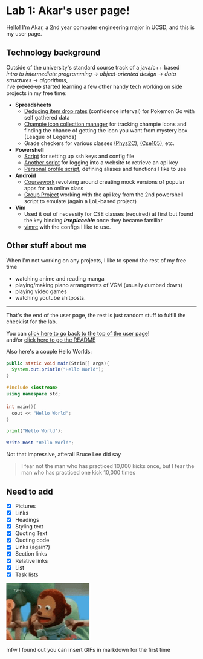 # Lab 1: Akar's user page!

Hello! I'm Akar, a 2nd year computer engineering major in UCSD, and this is my user page.

## Technology background

Outside of the university's standard course track of a java/c++ based  
*intro to intermediate programming* -> *object-oriented design* -> *data structures* -> *algorithms*,  
I've ~~picked up~~ started learning a few other handy tech working on side projects in my free time:

- **Spreadsheets**
  - [Deducing item drop rates](https://docs.google.com/spreadsheets/d/1ZOzIo7fUP8GPo3ndwuKMm5qsrY3RfGGArfjjAMvokS4/edit?usp=sharing) (confidence interval) for Pokemon Go with self gathered data
  - [Champie icon collection manager](https://docs.google.com/spreadsheets/d/1jpb3MAUC26hteVGGBjupNSCXhpUiUBEKNTWxnJNjU1s/edit?usp=sharing) for tracking champie icons and finding the chance of getting the icon you want from mystery box (League of Legends)
  - Grade checkers for various classes [(Phys2C)](https://docs.google.com/spreadsheets/d/1Ix-ri9jUSPA7Bhvxy6awB3WjTBIWXqFlU0pOt3AoAiY/edit#gid=993853187), [(Cse105)](https://docs.google.com/spreadsheets/d/1-H00Q7mR481_Mb3cV_ev4ud2YIPT79H6RXXwDPHn5qQ/edit?usp=sharing), etc.
- **Powershell**
  - [Script](https://github.com/maniacalhamster/setup_ssh/blob/master/setup_ssh.ps1) for setting up ssh keys and config file
  - [Another script](https://github.com/Breakout-Room-2/lol-tracker/blob/master/get_dev_key.ps1) for logging into a website to retrieve an api key
  - [Personal profile script](https://github.com/maniacalhamster/Preferences/blob/master/profile.ps1), defining aliases and functions I like to use
- **Android**
  - [Coursework](https://github.com/maniacalhamster/Codepath_AndroidStudio) revolving around creating mock versions of popular apps for an online class
  - [Group Project](https://github.com/Breakout-Room-2/lol-tracker) working with the api key from the 2nd powershell script to emulate (again a LoL-based project)
- **Vim**
  - Used it out of necessity for CSE classes (required) at first but found the key binding ***irreplaceble*** once they became familiar 
  - [vimrc](https://github.com/maniacalhamster/Preferences/blob/master/.vimrc) with the configs I like to use.

## Other stuff about me

When I'm not working on any projects, I like to spend the rest of my free time 
- watching anime and reading manga 
- playing/making piano arrangments of VGM (usually dumbed down) 
- playing video games 
- watching youtube shitposts.
  
---

That's the end of the user page, the rest is just random stuff to fulfill the checklist for the lab.  

You can [click here to go back to the top of the user page](#lab-1-akars-user-page)!  
and/or [click here to go the README](./README.md) 

Also here's a couple Hello Worlds:

``` java
public static void main(Strin[] args){
  System.out.println("Hello World");
}
```

``` c++
#include <iostream>
using namespace std;

int main(){
  cout << "Hello World";
}
```

``` py
print("Hello World");
```

``` ps1
Write-Host "Hello World";
```

Not that impressive, afterall Bruce Lee did say
> I fear not the man who has practiced 10,000 kicks once, but I fear the man who has practiced one kick 10,000 times

## Need to add
- [x] Pictures
- [x] Links
- [x] Headings
- [x] Styling text
- [x] Quoting Text
- [x] Quoting code
- [x] Links (again?)
- [x] Section links
- [x] Relative links
- [x] List
- [x] Task lists

![title](monke.gif)

mfw I found out you can insert GIFs in markdown for the first time
